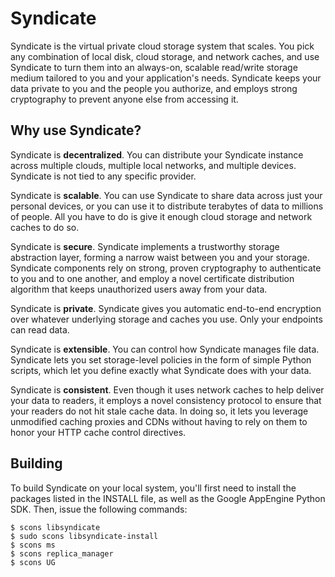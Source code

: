 Syndicate
=========

Syndicate is the virtual private cloud storage system that scales.  You pick any combination of local disk, cloud storage, and network caches, and use Syndicate to turn them into an always-on, scalable read/write storage medium tailored to you and your application's needs.  Syndicate keeps your data private to you and the people you authorize, and employs strong cryptography to prevent anyone else from accessing it.

Why use Syndicate?
------------------

Syndicate is **decentralized**.  You can distribute your Syndicate instance across multiple clouds, multiple local networks, and multiple devices.  Syndicate is not tied to any specific provider.

Syndicate is **scalable**.  You can use Syndicate to share data across just your personal devices, or you can use it to distribute terabytes of data to millions of people.  All you have to do is give it enough cloud storage and network caches to do so.

Syndicate is **secure**.  Syndicate implements a trustworthy storage abstraction layer, forming a narrow waist between you and your storage.  Syndicate components rely on strong, proven cryptography to authenticate to you and to one another, and employ a novel certificate distribution algorithm that keeps unauthorized users away from your data.

Syndicate is **private**.  Syndicate gives you automatic end-to-end encryption over whatever underlying storage and caches you use.  Only your endpoints can read data.

Syndicate is **extensible**.  You can control how Syndicate manages file data.  Syndicate lets you set storage-level policies in the form of simple Python scripts, which let you define exactly what Syndicate does with your data.

Syndicate is **consistent**.  Even though it uses network caches to help deliver your data to readers, it employs a novel consistency protocol to ensure that your readers do not hit stale cache data.  In doing so, it lets you leverage unmodified caching proxies and CDNs without having to rely on them to honor your HTTP cache control directives.


Building
--------

To build Syndicate on your local system, you'll first need to install the packages listed in the INSTALL file, as well as the Google AppEngine Python SDK.  Then, issue the following commands:

```
$ scons libsyndicate
$ sudo scons libsyndicate-install
$ scons ms
$ scons replica_manager
$ scons UG
```

